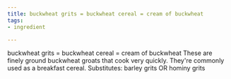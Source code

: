 ```yaml
---
title: buckwheat grits = buckwheat cereal = cream of buckwheat
tags:
- ingredient

---
```

buckwheat grits = buckwheat cereal = cream of buckwheat These are finely ground buckwheat groats that cook very quickly. They're commonly used as a breakfast cereal. Substitutes: barley grits OR hominy grits
